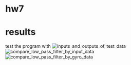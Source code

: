 # hw7
# results
test the program with
![inputs_and_outputs_of_test_data](https://user-images.githubusercontent.com/59012686/234928201-37d64368-6e2d-40f1-91b7-f717cfa08f2c.jpg)
![compare_low_pass_filter_by_input_data](https://user-images.githubusercontent.com/59012686/234928217-1735ad72-1f8e-42b6-ab59-158ba9e65cdc.jpg)
![compare_low_pass_filter_by_gyro_data](https://user-images.githubusercontent.com/59012686/234928225-4ae0ac2e-704e-4c52-ae06-c725350164e4.jpg)

